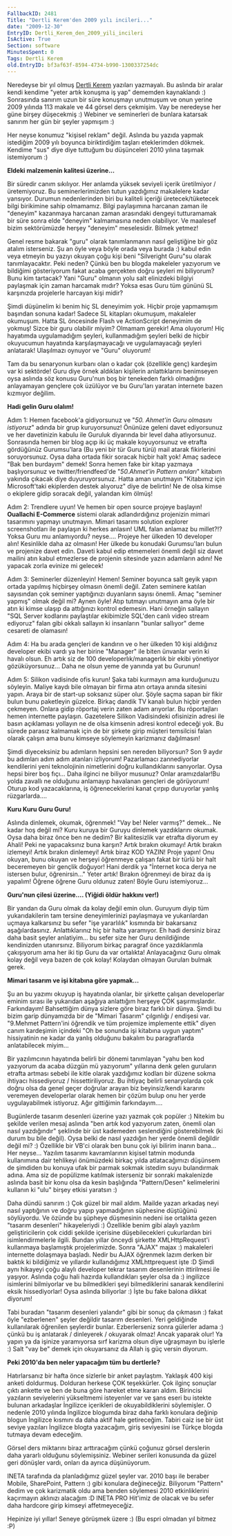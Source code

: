 ```yaml
---
FallbackID: 2481
Title: "Dertli Kerem'den 2009 yılı incileri..."
date: "2009-12-30"
EntryID: Dertli_Kerem_den_2009_yili_incileri
IsActive: True
Section: software
MinutesSpent: 0
Tags: Dertli Kerem
old.EntryID: bf3af63f-8594-4734-b990-1300337254dc
---
```

Neredeyse bir yıl olmuş [Dertli
Kerem](http://daron.yondem.com/tr/CategoryView.aspx?category=Dertli+Kerem)
yazıları yazmayalı. Bu aslında bir aralar kendi kendime "yeter artık
konuşma iş yap" dememden kaynaklandı :) Sonrasında sanırım uzun bir süre
konuşmayı unutmuşum ve onun yerine 2009 yılında 113 makale ve 44 görsel
ders çekmişim. Vay be neredeyse her güne birşey düşecekmiş :) Webiner ve
seminerleri de bunlara katarsak sanırım her gün bir şeyler yapmışım :)

Her neyse konumuz "kişisel reklam" değil. Aslında bu yazıda yapmak
istediğim 2009 yılı boyunca biriktirdiğim taşları eteklerimden dökmek.
Kendime "sus" diye diye tuttuğum bu düşünceleri 2010 yılına taşımak
istemiyorum :)

**Eldeki malzemenin kalitesi üzerine...**

Bir süredir canım sıkılıyor. Her anlamda yüksek seviyeli içerik
üretilmiyor / üretemiyoruz. Bu seminerlerimizden tutun yazdığımız
makalelere kadar yansıyor. Durumun nedenlerinden biri bu kaliteli
içeriği üretecek/tüketecek bilgi birikimine sahip olmamamız. Bilgi
paylaşımına harcanan zaman ile "deneyim" kazanmaya harcanan zaman
arasındaki dengeyi tutturamamak bir süre sonra elde "deneyim"
kalmamasına neden olabiliyor. Ve maalesef bizim sektörümüzde herşey
"deneyim" meselesidir. Bilmek yetmez!

Genel resme bakarak "guru" olarak tanımlanmanın nasıl geliştiğine bir
göz atalım isterseniz. Şu an öyle veya böyle orada veya burada :) kabul
edin veya etmeyin bu yazıyı okuyan çoğu kişi beni "Silveright Guru"su
olarak tanımlayacaktır. Peki neden? Çünkü ben bu blogda makeleler
yazıyorum ve bildiğimi gösteriyorum fakat acaba gerçekten doğru şeyleri
mi biliyorum? Bunu kim tartacak? Yani "Guru" olmanın yolu salt
elinizdeki bilgiyi paylaşmak için zaman harcamak mıdır? Yoksa esas Guru
tüm gününü SL karşınızda projelerle harcayan kişi midir?

Şimdi düşünelim ki benim hiç SL deneyimim yok. Hiçbir proje yapmamışım
başından sonuna kadar! Sadece SL kitapları okumuşum, makaleler okumuşum.
Hatta SL öncesinde Flash ve ActionScript deneyimim de yokmuş! Sizce bir
guru olabilir miyim? Olmamam gerekir! Ama oluyorum! Hiç hayatımda
uygulamadığım şeyleri, kullanmadığım şeyleri belki de hiçbir okuyucumun
hayatında karşılaşmayacağı ve uygulamayacağı şeyleri anlatarak!
Ulaşılmazı oynuyor ve "Guru" oluyorum!

Tam da bu senaryonun kurbanı olan o kadar çok (özellikle genç) kardeşim
var ki sektörde! Guru diye örnek aldıkları kişilerin anlattıklarını
benimseyen oysa aslında söz konusu Guru'nun boş bir tenekeden farklı
olmadığını anlayamayan gençlere çok üzülüyor ve bu Guru'ları yaratan
internete bazen kızmıyor değilim.

**Hadi gelin Guru olalım!**

Adım 1: Hemen facebook'a gidiyorsunuz ve "*50. Ahmet'in Guru olmasını
istiyoruz*" adında bir grup kuruyorsunuz! Önünüze geleni davet
ediyorsunuz ve her davetinizin kabulu ile Guruluk diyarında bir level
daha atlıyorsunuz. Sonrasında hemen bir blog açıp iki üç makale
koyuyorsunuz ve etrafta gördüğünüz Gurumsu'lara (Bu yeni bir tür Guru
türü) mail atarak fikirlerini soruyorsunuz. Oysa daha ortada fikir
soracak hiçbir halt yok! Amaç sadece "Bak ben burdayım" demek! Sonra
hemen fake bir kitap yazmaya başlıyorsunuz ve twitter/friendfeed'de
"*50.Ahmet'in Pattern anıları*" kitabım yakında çıkacak diye
duyuruyorsunuz. Hatta aman unutmayın "Kitabımız için Microsoft'taki
ekiplerden destek alıyoruz" diye de belirtin! Ne de olsa kimse o
ekiplere gidip soracak değil, yalandan kim ölmüş!

Adım 2: Trendlere uyun! Ve hemen bir open source projeye başlayın!
**Ouallachi E-Commerce** sistemi olarak adlandırdığınız projenizin
mimari tasarımını yapmayı unutmayın. Mimari tasarımı solution explorer
screenshotları ile paylaşın ki herkes anlasın! UML falan anlamaz bu
millet?!? Yoksa Guru mu anlamıyordu? neyse.... Projeye her ülkeden 10
developer alın! Kesinlikle daha az olmasın! Her ülkede bu konudaki
Gurumsu'ları bulun ve projenize davet edin. Daveti kabul edip etmemeleri
önemli değil siz davet mailini atın kabul etmezlerse de projenin
sitesinde yazın adamların adını! Ne yapacak zorla evinize mi gelecek!

Adım 3: Seminerler düzenleyin! Hemen! Seminer boyunca salt geyik yapın
ortada yapılmış hiçbirşey olmasın önemli değil. Zaten seminere katılan
sayısından çok seminer yaptığınızı duyanların sayısı önemli. Amaç
"seminer yapmış" olmak değil mi? Aynen öyle! Atıp tutmayı unutmayın ama
öyle bir atın ki kimse ulaşıp da attığınızı kontrol edemesin. Hani
örneğin sallayın "SQL Server kodlarını paylaştılar ekibimizle SQL'den
canlı video stream ediyoruz" falan gibi okkalı sallayın ki insanların
"bunlar sallıyor" deme cesareti de olamasın!

Adım 4: Ha bu arada gençleri de kandırın ve o her ülkeden 10 kişi
aldığınız developer ekibi vardı ya her birine "Manager" ile biten
ünvanlar verin ki havalı olsun. Eh artık siz de 100
developerlık/managerlık bir ekibi yönetiyor gözüküyorsunuz... Daha ne
olsun yeme de yanında yat bu Gurunun!

Adım 5: Silikon vadisinde ofis kurun! Şaka tabi kurmayın ama kurduğunuzu
söyleyin. Maliye kaydı bile olmayan bir firma atın ortaya anında
sitesini yapın. Araya bir de start-up soksanız süper olur. Şöyle saçma
sapan bir fikir bulun bunu paketleyin güzelce. Birkaç dandik TV kanalı
bulun hiçbir yerden çekmeyen. Onlara gidip röportaj verin zaten adam
arıyorlar. Bu röportajları hemen internette paylaşın. Gazetelere Silikon
Vadisindeki ofisinizin adresi ile basın açıklaması yollayın ne de olsa
kimsenin adresi kontrol edeceği yok. Bu sürede parasız kalmamak için de
bir şirkete girip müşteri temsilcisi falan olarak çalışın ama bunu
kimseye söylemeyin karizmanız dağılmasın!

Şimdi diyeceksiniz bu adımların hepsini sen nereden biliyorsun? Son 9
aydır bu adımları adım adım atanları izliyorum! Pazarlamacı
zannediyorlar kendilerini yeni teknolojinin nimetlerini doğru
kullandıklarını sanıyorlar. Oysa hepsi birer boş fıçı... Daha ilginci ne
biliyor musunuz? Onlar aramızdalar!Bu yolda zavallı ne olduğunu
anlamayıp havalanan gençleri de görüyorum! Oturup kod yazacaklarına, iş
öğreneceklerini kanat çırpıp duruyorlar yanlış rüzgarlarda.... 

**Kuru Kuru Guru Guru!**

Aslında dinlemek, okumak, öğrenmek! "Vay be! Neler varmış?" demek... Ne
kadar hoş değil mi? Kuru kuruya bir Guruyu dinlemek yazdıklarını okumak.
Oysa daha biraz önce ben ne dedim? Bir kalitesizlik var etrafta diyorum
ey Ahali! Peki ne yapacaksınız buna karşın? Artık bırakın okumayı! Artık
bırakın izlemeyi! Artık bırakın dinlemeyi! Artık biraz KOD YAZIN! Proje
yapın! Onu okuyan, bunu okuyan ve herşeyi öğrenmeye çalışan fakat bir
türlü bir halt beceremeyen bir gençlik doğuyor! Hani derdik ya "İnternet
koca derya ne istersen bulur, öğrenirsin..." Yeter artık! Bırakın
öğrenmeyi de biraz da iş yapalım! Öğrene öğrene Guru oldunuz zaten!
Böyle Guru istemiyoruz...

**Guru'nun çilesi üzerine.... (Yiğidi öldür hakkını ver!)**

Bir yandan da Guru olmak da kolay değil emin olun. Guruyum diyip tüm
yukarıdakilerin tam tersine deneyimlerinizi paylaşmaya ve yukarılardan
uçmaya kalkarsınız bu sefer "işe yararlılık" kısmında bir bakarsanız
aşağılardasınız. Anlattıklarınız hiç bir halta yaramıyor. Eh hadi
dersiniz biraz daha basit şeyler anlatiyim... bu sefer size her Guru
denildiğinde kendinizden utanırsınız. Biliyorum birkaç paragraf önce
yazdıklarımla çakışıyorum ama her iki tip Guru da var ortalıkta!
Anlayacağınız Guru olmak kolay değil veya bazen de çok kolay! Kolaydan
olmayan Guruları bulmak gerek.

**Mimari tasarım ve işi kitabına göre yapmak...**

Şu an bu yazımı okuyup iş hayatında olanlar, bir şirkette çalışan
developerlar eminim sırası ile yukarıdan aşağıya anlattığım herşeye ÇOK
şaşırmışlardır. Farkındayım! Bahsettiğim dünya sizlere göre biraz farklı
bir dünya. Şimdi bu bizim garip dünyamızda bir de "Mimari Tasarım"
çılgınlığı / endişesi var. "9.Mehmet Pattern'ini öğrendik ve tüm
projemize implemente ettik" diyen canım kardeşimin içindeki "Oh be
sonunda işi kitabına uygun yaptım" hissiyatinin ne kadar da yanlış
olduğunu bakalım bu paragraflarda anlatabilecek miyim...

Bir yazılımcının hayatında belirli bir dönemi tanımlayan "yahu ben kod
yazıyorum da acaba düzgün mü yazıyorum" yıllarına denk gelen guruların
etrafta artması sebebi ile kitle olarak yazdığımız kodları bir düzene
sokma ihtiyacı hissediyoruz / hissettiriliyoruz. Bu ihtiyaç belirli
senaryolarda çok doğru olsa da genel geçer doğrular arayan biz
beyinsiz/kendi kararını veremeyen developerlar olarak hemen bir çözüm
bulup onu her yerde uygulayabilmek istiyoruz. Ağır gittiğimin
farkındayım....

Bugünlerde tasarım desenleri üzerine yazı yazmak çok popüler :) Nitekim
bu şekilde verilen mesaj aslında "ben artık kod yazıyorum zaten, önemli
olan nasıl yazdığındır" şeklinde bir üst kademeden seslendiğini
gösterebilmek (ki durum bu bile değil). Oysa belki de nasıl yazdığın her
yerde önemli değildir değil mi? :) Özellikle bir VB'ci olarak ben bunu
çok iyi bilirim inanın bana... Her neyse... Yazılım tasarımı
kavramlarının kişisel tatmin modunda kullanımına dair tehlikeyi
önümüzdeki birkaç yılda atlatacağımızı düşünsem de şimdiden bu konuya
ufak bir parmak sokmak istedim suyu bulandırmak adına. Ama siz de
popülizme katılmak isterseniz bir sonraki makalenizde aslında basit bir
konu olsa da kesin başlığında "Pattern/Desen" kelimelerini kullanın ki
"ulu" birşey etkisi yaratsın :)

Daha dündü sanırım :) Çok güzel bir mail aldım. Mailde yazan arkadaş
neyi nasıl yaptığının ve doğru yapıp yapmadığının süphesine düştüğünü
söylüyordu. Ve özünde bu şüpheye düşmesinin nedeni ise ortalıkta gezen
"tasarım desenleri" hikayeleriydi :) Özellikle benim gibi alaylı yazılım
geliştiricilerin çok ciddi şekilde içerisine düşebilecekleri çukurlardan
biri isimlendirmelerle ilgili. Bundan yıllar önceydi şirkette
XMLHttpRequest'i kullanmaya başlamıştık projelerimizde. Sonra "AJAX"
majax :) makaleleri internette dolaşmaya başladı. Nedir bu AJAX öğrenmek
lazım derken bir baktık ki bildiğimiz ve yıllardır kullandığımız
XMLhttprequest işte :D Şimdi aynı hikayeyi çoğu alaylı developer tekrar
tasarım desenlerinin ittirilmesi ile yaşıyor. Aslında çoğu hali hazırda
kullandıkları şeyler olsa da :) ingilizce isimlerini bilmiyorlar ve bu
bilmedikleri şeyi bilmediklerini sanarak kendilerini eksik
hissediyorlar! Oysa aslında biliyorlar :) İşte bu fake balona dikkat
diyorum!

Tabi buradan "tasarım desenleri yalandır" gibi bir sonuç da çıkmasın :)
fakat öyle "ezberlenen" şeyler değildir tasarım desenleri. Yeri
geldiğinde kullanılarak öğrenilen şeylerdir bunlar. Ezberlerseniz sonra
gülerler adama :) çünkü bu iş anlatarak / dinleyerek / okuyarak olmaz!
Ancak yaparak olur! Ya yapın ya da işinize yaramıyorsa sırf karizma
olsun diye uğraşmayın bu işlerle :) Salt "vay be" demek için okuyarsanız
da Allah iş güç versin diyorum.

**Peki 2010'da ben neler yapacağım tüm bu dertlerle?**

Hatırlarsanız bir hafta önce sizlerle bir anket paylaştım. Yaklaşık 400
kişi anketi doldurmuş. Dolduran herkese ÇOK teşekkürler. Çok ilginç
sonuçlar çıktı ankette ve ben de buna göre hareket etme kararı aldım.
Birincisi yazıların seviyelerini yükseltmemi isteyenler var ve şans
eseri bu istekte bulunan arkadaşlar İngilizce içerikleri de
okuyabildiklerini söylemişler. O nedenle 2010 yılında İngilizce blogumda
biraz daha farklı konulara değinip blogun İngilizce kısmını da daha
aktif hale getireceğim. Tabiri caiz ise bir üst seviye yazıları
İngilizce blogta yazacağım, giriş seviyesini ise Türkçe blogda tutmaya
devam edeceğim.

Görsel ders miktarını biraz arttıracağım çünkü çoğunuz görsel derslerin
daha yararlı olduğunu söylemişsiniz. Webiner serileri konusunda da güzel
geri dönüşler vardı, onları da ayrıca düşünüyorum.

INETA tarafında da planladığımız güzel şeyler var. 2010 başı ile beraber
Mobile, SharePoint, Pattern :) gibi konulara değineceğiz. Biliyorum
"Pattern" dedim ve çok karizmatik oldu ama benden söylemesi 2010
etkinliklerini kaçırmayın aklınızı alacağım :D INETA PRO Hit'imiz de
olacak ve bu sefer daha hardcore girip kimseyi affetmeyeceğiz.

Hepinize iyi yıllar! Seneye görüşmek üzere :) (Bu espri olmadan yıl
bitmez :P)


